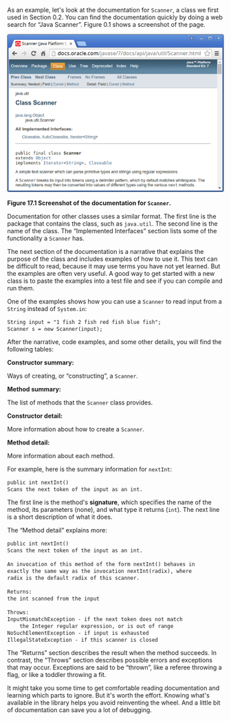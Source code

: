 As an example, let's look at the documentation for `Scanner`, a class we first used in Section 0.2.
You can find the documentation quickly by doing a web search for “Java Scanner”.
Figure 0.1 shows a screenshot of the page.

![Figure 17.1 Screenshot of the documentation for `Scanner`.](figs/scanner.png)

**Figure 17.1 Screenshot of the documentation for `Scanner`.**

Documentation for other classes uses a similar format.
The first line is the package that contains the class, such as `java.util`.
The second line is the name of the class.
The “Implemented Interfaces” section lists some of the functionality a `Scanner` has.


The next section of the documentation is a narrative that explains the purpose of the class and includes examples of how to use it.
This text can be difficult to read, because it may use terms you have not yet learned.
But the examples are often very useful.
A good way to get started with a new class is to paste the examples into a test file and see if you can compile and run them.

One of the examples shows how you can use a `Scanner` to read input from a `String` instead of `System.in`:

```code
String input = "1 fish 2 fish red fish blue fish";
Scanner s = new Scanner(input);
```

After the narrative, code examples, and some other details, you will find the following tables:



**Constructor summary:**

Ways of creating, or “constructing”, a `Scanner`.



**Method summary:**

The list of methods that the `Scanner` class provides.



**Constructor detail:**

More information about how to create a `Scanner`.



**Method detail:**

More information about each method.



For example, here is the summary information for `nextInt`:

```code
public int nextInt()
Scans the next token of the input as an int.
```


The first line is the method's **signature**, which specifies the name of the method, its parameters (none), and what type it returns (`int`).
The next line is a short description of what it does.

The “Method detail” explains more:

```code
public int nextInt()
Scans the next token of the input as an int.

An invocation of this method of the form nextInt() behaves in
exactly the same way as the invocation nextInt(radix), where
radix is the default radix of this scanner.

Returns:
the int scanned from the input

Throws:
InputMismatchException - if the next token does not match
    the Integer regular expression, or is out of range
NoSuchElementException - if input is exhausted
IllegalStateException - if this scanner is closed
```

The “Returns” section describes the result when the method succeeds.
In contrast, the “Throws” section describes possible errors and exceptions that may occur.
Exceptions are said to be “thrown”, like a referee throwing a flag, or like a toddler throwing a fit.

It might take you some time to get comfortable reading documentation and learning which parts to ignore.
But it's worth the effort.
Knowing what's available in the library helps you avoid reinventing the wheel.
And a little bit of documentation can save you a lot of debugging.